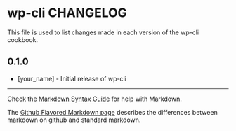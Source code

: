 wp-cli CHANGELOG
===================

This file is used to list changes made in each version of the wp-cli cookbook.

0.1.0
-----
- [your_name] - Initial release of wp-cli

- - -
Check the [Markdown Syntax Guide](http://daringfireball.net/projects/markdown/syntax) for help with Markdown.

The [Github Flavored Markdown page](http://github.github.com/github-flavored-markdown/) describes the differences between markdown on github and standard markdown.
